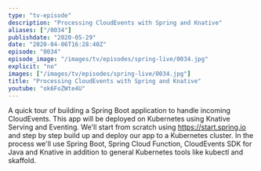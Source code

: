 ```yaml
---
type: "tv-episode"
description: "Processing CloudEvents with Spring and Knative"
aliases: ["/0034"]
publishdate: "2020-05-29"
date: "2020-04-06T16:28:40Z"
episode: "0034"
episode_image: "/images/tv/episodes/spring-live/0034.jpg"
explicit: "no"
images: ["/images/tv/episodes/spring-live/0034.jpg"]
title: "Processing CloudEvents with Spring and Knative"
youtube: "ok6FoZWte4U"
---
```


A quick tour of building a Spring Boot application to handle incoming CloudEvents. This app will be deployed on Kubernetes using Knative Serving and Eventing. We'll start from scratch using https://start.spring.io and step by step build up and deploy our app to a Kubernetes cluster. In the process we'll use Spring Boot, Spring Cloud Function, CloudEvents SDK for Java and Knative in addition to general Kubernetes tools like kubectl and skaffold.

